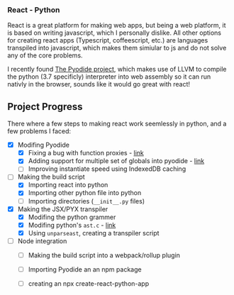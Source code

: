 ### React - Python

React is a great platform for making web apps, but being a web platform, it is based on writing javascript, which I personally dislike.
All other options for creating react apps (Typescript, coffeescript, etc.) are languages transpiled into javascript, which makes them simiular to js and do not solve any of the core problems.

I recently found [The Pyodide project](https://github.com/iodide-project/pyodide), which makes use of LLVM to compile the python (3.7 specificly) interpreter into web assembly so it can run nativly in the browser, sounds like it would go great with react!

## Project Progress

There where a few steps to making react work seemlessly in python, and a few problems I faced:

- [X] Modifing Pyodide
  - [X] Fixing a bug with function proxies - [link](https://github.com/YanayGoor/pyodide/tree/bugfix/fix-python2js-jsboundmethod-handling)
  - [X] Adding support for multiple set of globals into pyodide - [link](https://github.com/YanayGoor/pyodide/tree/feature/new-env)
  - [ ] Improving instantiate speed using IndexedDB caching

- [ ] Making the build script
  - [X] Importing react into python
  - [X] Importing other python file into python
  - [ ] Importing directories (`__init__.py` files)

- [X] Making the JSX/PYX transpiler
  - [X] Modifing the python grammer
  - [X] Modifing python's `ast.c` - [link](https://github.com/YanayGoor/cpython/tree/feature/pyx)
  - [X] Using `unparseast`, creating a transpiler script
  
- [ ] Node integration
  - [ ] Making the build script into a webpack/rollup plugin
  - [ ] Importing Pyodide an an npm package
  - [ ] creating an npx create-react-python-app
  
